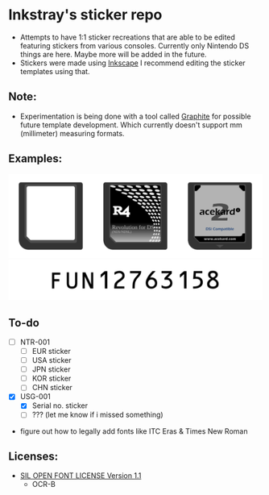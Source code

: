 # Inkstray's sticker repo
- Attempts to have 1:1 sticker recreations that are able to be edited featuring stickers from various consoles. Currently only Nintendo DS things are here. Maybe more will be added in the future.
- Stickers were made using [Inkscape](https://inkscape.org) I recommend editing the sticker templates using that.

## Note:
- Experimentation is being done with a tool called [Graphite](https://graphite.rs) for possible future template development. Which currently doesn't support mm (millimeter) measuring formats.

## Examples:
![Flashcart sticker example with game card](https://github.com/inkstray/ds-stickers/blob/master/assets/examples/flashcarts.png)
![Nintendo DS serial number sticker example](https://github.com/inkstray/ds-stickers/blob/master/assets/examples/USG-001-serial.png)

## To-do
- [ ] NTR-001
    - [ ] EUR sticker
    - [ ] USA sticker
    - [ ] JPN sticker
    - [ ] KOR sticker
    - [ ] CHN sticker
- [x] USG-001 
    - [x] Serial no. sticker
    - [ ] ??? (let me know if i missed something)
- figure out how to legally add fonts like ITC Eras & Times New Roman

## Licenses:
- [SIL OPEN FONT LICENSE Version 1.1](https://openfontlicense.org/)
    - OCR-B